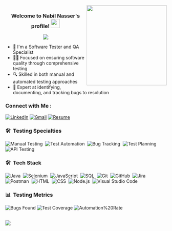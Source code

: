 <img width="250" align="right" src="https://c.tenor.com/_DOBjnGspYAAAAAM/code-coding.gif">

<h3 align="center">
  Welcome to Nabil Nasser's profile!
  <img src="https://media.giphy.com/media/hvRJCLFzcasrR4ia7z/giphy.gif" width="28">
</h3>

<!-- Typing SVG by DenverCoder1 - https://github.com/DenverCoder1/readme-typing-svg -->
<p align="center">
  <a href="https://github.com/DenverCoder1/readme-typing-svg"><img src="https://readme-typing-svg.herokuapp.com/?lines=Software+Tester;QA+Specialist;Test+Automation;Manual+Testing;Bug+Hunter&font=Fira+Code&center=true&width=500&height=50&color=28a745&vCenter=true&size=22&duration=4000&pause=1000"></a>
</p>


- 🏢 I'm a Software Tester and QA Specialist
- 👨‍💻 Focused on ensuring software quality through comprehensive testing
- 🔍 Skilled in both manual and automated testing approaches
- 🐛 Expert at identifying, documenting, and tracking bugs to resolution

### Connect with Me :

<a href="https://www.linkedin.com/in/nabil-nasser-eldin/"><img src="https://img.shields.io/badge/linkedin-%230A66C2.svg?style=plastic&logo=linkedin&logoColor=white" alt="LinkedIn"/></a>
<a href="mailto:nabilnasser850@gmail.com"><img img src="https://img.shields.io/badge/gmail-%23EA4335.svg?style=plastic&logo=gmail&logoColor=white" alt="Gmail"/></a>
<a href="https://drive.google.com/file/d/1CBXcgVE7_n6ZEmOLGqc1KkPbpD0GK24B/view?usp=sharing" target="_blank">
  <img src="https://img.shields.io/badge/Resume-yellow.svg?style=plastic&logo=google-drive&logoColor=white" alt="Resume"/>
</a>

### 🛠 &nbsp;Testing Specialties
![Manual Testing](https://img.shields.io/badge/-Manual%20Testing-05122A?style=flat&logo=testlio&logoColor=white)&nbsp;
![Test Automation](https://img.shields.io/badge/-Test%20Automation-05122A?style=flat&logo=robotframework&logoColor=white)&nbsp;
![Bug Tracking](https://img.shields.io/badge/-Bug%20Tracking-05122A?style=flat&logo=jira&logoColor=0052CC)&nbsp;
![Test Planning](https://img.shields.io/badge/-Test%20Planning-05122A?style=flat&logo=testcafe&logoColor=white)&nbsp;
![API Testing](https://img.shields.io/badge/-API%20Testing-05122A?style=flat&logo=postman&logoColor=FF6C37)&nbsp;

### 🛠 &nbsp;Tech Stack
![Java](https://img.shields.io/badge/-Java-ED8B00?style=flat&logo=openjdk&logoColor=white)&nbsp;
![Selenium](https://img.shields.io/badge/-Selenium-43B02A?style=flat&logo=selenium&logoColor=white)&nbsp;
![JavaScript](https://img.shields.io/badge/-JavaScript-05122A?style=flat&logo=javascript)&nbsp;
![SQL](https://img.shields.io/badge/-SQL-003B57?style=flat&logo=postgresql&logoColor=white)&nbsp;
![Git](https://img.shields.io/badge/-Git-05122A?style=flat&logo=git)&nbsp;
![GitHub](https://img.shields.io/badge/-GitHub-05122A?style=flat&logo=github)&nbsp;
![Jira](https://img.shields.io/badge/-Jira-0052CC?style=flat&logo=jira&logoColor=white)&nbsp;
![Postman](https://img.shields.io/badge/-Postman-FF6C37?style=flat&logo=postman&logoColor=white)&nbsp;
![HTML](https://img.shields.io/badge/-HTML-05122A?style=flat&logo=HTML5)&nbsp;
![CSS](https://img.shields.io/badge/-CSS-05122A?style=flat&logo=CSS3&logoColor=1572B6)&nbsp;
![Node.js](https://img.shields.io/badge/-Node.js-05122A?style=flat&logo=node.js&logoColor=339933)&nbsp;
![Visual Studio Code](https://img.shields.io/badge/-Visual%20Studio%20Code-05122A?style=flat&logo=visual-studio-code&logoColor=007ACC)&nbsp;

### 📊 &nbsp;Testing Metrics
<!-- Example metrics - customize with your own data -->
![Bugs Found](https://img.shields.io/badge/Bugs%20Found-500+-success?style=flat)
![Test Coverage](https://img.shields.io/badge/Test%20Coverage-85%25-brightgreen?style=flat)
![Automation%20Rate](https://img.shields.io/badge/Automation%20Rate-60%25-green?style=flat)

<br>
<a href="https://komarev.com/ghpvc/?username=nabil-nasser&style=for-the-badge">
    <img src="https://komarev.com/ghpvc/?username=Nabil-Nasser&style=for-the-badge">
</a>

